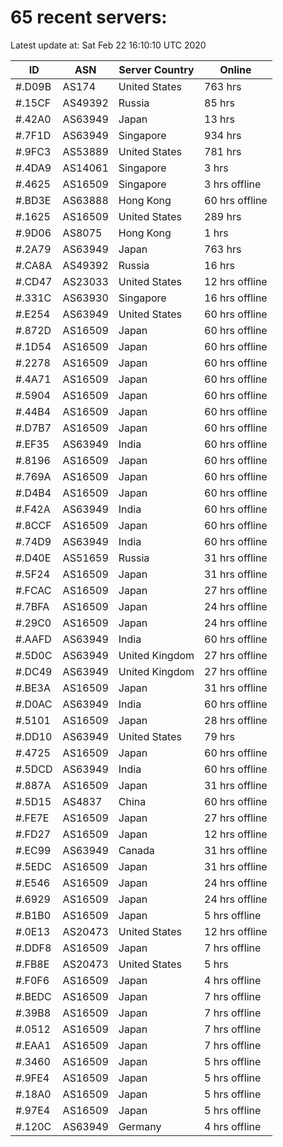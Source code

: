 # 65 recent servers:

Latest update at: Sat Feb 22 16:10:10 UTC 2020

| ID | ASN | Server Country | Online |
| -- | --- | -------------- | ------ |
| #.D09B | AS174 | United States | 763 hrs |
| #.15CF | AS49392 | Russia | 85 hrs |
| #.42A0 | AS63949 | Japan | 13 hrs |
| #.7F1D | AS63949 | Singapore | 934 hrs |
| #.9FC3 | AS53889 | United States | 781 hrs |
| #.4DA9 | AS14061 | Singapore | 3 hrs |
| #.4625 | AS16509 | Singapore | 3 hrs offline |
| #.BD3E | AS63888 | Hong Kong | 60 hrs offline |
| #.1625 | AS16509 | United States | 289 hrs |
| #.9D06 | AS8075 | Hong Kong | 1 hrs |
| #.2A79 | AS63949 | Japan | 763 hrs |
| #.CA8A | AS49392 | Russia | 16 hrs |
| #.CD47 | AS23033 | United States | 12 hrs offline |
| #.331C | AS63930 | Singapore | 16 hrs offline |
| #.E254 | AS63949 | United States | 60 hrs offline |
| #.872D | AS16509 | Japan | 60 hrs offline |
| #.1D54 | AS16509 | Japan | 60 hrs offline |
| #.2278 | AS16509 | Japan | 60 hrs offline |
| #.4A71 | AS16509 | Japan | 60 hrs offline |
| #.5904 | AS16509 | Japan | 60 hrs offline |
| #.44B4 | AS16509 | Japan | 60 hrs offline |
| #.D7B7 | AS16509 | Japan | 60 hrs offline |
| #.EF35 | AS63949 | India | 60 hrs offline |
| #.8196 | AS16509 | Japan | 60 hrs offline |
| #.769A | AS16509 | Japan | 60 hrs offline |
| #.D4B4 | AS16509 | Japan | 60 hrs offline |
| #.F42A | AS63949 | India | 60 hrs offline |
| #.8CCF | AS16509 | Japan | 60 hrs offline |
| #.74D9 | AS63949 | India | 60 hrs offline |
| #.D40E | AS51659 | Russia | 31 hrs offline |
| #.5F24 | AS16509 | Japan | 31 hrs offline |
| #.FCAC | AS16509 | Japan | 27 hrs offline |
| #.7BFA | AS16509 | Japan | 24 hrs offline |
| #.29C0 | AS16509 | Japan | 24 hrs offline |
| #.AAFD | AS63949 | India | 60 hrs offline |
| #.5D0C | AS63949 | United Kingdom | 27 hrs offline |
| #.DC49 | AS63949 | United Kingdom | 27 hrs offline |
| #.BE3A | AS16509 | Japan | 31 hrs offline |
| #.D0AC | AS63949 | India | 60 hrs offline |
| #.5101 | AS16509 | Japan | 28 hrs offline |
| #.DD10 | AS63949 | United States | 79 hrs |
| #.4725 | AS16509 | Japan | 60 hrs offline |
| #.5DCD | AS63949 | India | 60 hrs offline |
| #.887A | AS16509 | Japan | 31 hrs offline |
| #.5D15 | AS4837 | China | 60 hrs offline |
| #.FE7E | AS16509 | Japan | 27 hrs offline |
| #.FD27 | AS16509 | Japan | 12 hrs offline |
| #.EC99 | AS63949 | Canada | 31 hrs offline |
| #.5EDC | AS16509 | Japan | 31 hrs offline |
| #.E546 | AS16509 | Japan | 24 hrs offline |
| #.6929 | AS16509 | Japan | 24 hrs offline |
| #.B1B0 | AS16509 | Japan | 5 hrs offline |
| #.0E13 | AS20473 | United States | 12 hrs offline |
| #.DDF8 | AS16509 | Japan | 7 hrs offline |
| #.FB8E | AS20473 | United States | 5 hrs |
| #.F0F6 | AS16509 | Japan | 4 hrs offline |
| #.BEDC | AS16509 | Japan | 7 hrs offline |
| #.39B8 | AS16509 | Japan | 7 hrs offline |
| #.0512 | AS16509 | Japan | 7 hrs offline |
| #.EAA1 | AS16509 | Japan | 7 hrs offline |
| #.3460 | AS16509 | Japan | 5 hrs offline |
| #.9FE4 | AS16509 | Japan | 5 hrs offline |
| #.18A0 | AS16509 | Japan | 5 hrs offline |
| #.97E4 | AS16509 | Japan | 5 hrs offline |
| #.120C | AS63949 | Germany | 4 hrs offline |

